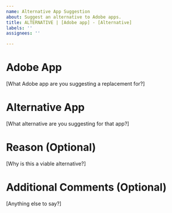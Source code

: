 ```yaml
---
name: Alternative App Suggestion
about: Suggest an alternative to Adobe apps.
title: ALTERNATIVE | [Adobe app] - [Alternative]
labels: ''
assignees: ''

---
```


<!-- 
STOP RIGHT THERE!

Please check the website (https://ass.esoda.ga) and issues for your Adobe app and intended replacement. Submit an issue if your alternative does not exist, or not under the Adobe app you intend to replace it with.

Replace text only in [brackets].

Note: Please don't submit an alternative app that requires a subscription-based payment model, only one-time payment and free alternatives are wanted.
 -->
# Adobe App
[What Adobe app are you suggesting a replacement for?]

# Alternative App
[What alternative are you suggesting for that app?]

# Reason (Optional)
[Why is this a viable alternative?]

# Additional Comments (Optional)
[Anything else to say?]
